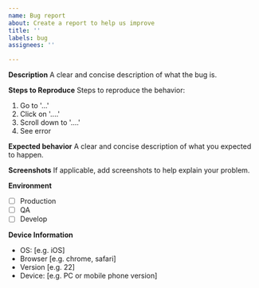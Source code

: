 ```yaml
---
name: Bug report
about: Create a report to help us improve
title: ''
labels: bug
assignees: ''

---
```


**Description**
A clear and concise description of what the bug is.

**Steps to Reproduce**
Steps to reproduce the behavior:

1. Go to '...'
2. Click on '....'
3. Scroll down to '....'
4. See error

**Expected behavior**
A clear and concise description of what you expected to happen.

**Screenshots**
If applicable, add screenshots to help explain your problem.

**Environment**
- [ ] Production
- [ ] QA
- [ ] Develop

**Device Information**

- OS: [e.g. iOS]
- Browser [e.g. chrome, safari]
- Version [e.g. 22]
- Device: [e.g. PC or mobile phone version]

